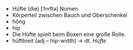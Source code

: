 - Hüfte (die)	[ˈhʏftə]	Nomen	
- Körperteil zwischen Bauch und Oberschenkel
- hông
- hip
- Die Hüfte spielt beim Boxen eine große Rolle.
- hüftbreit (adj – hip-width)	→ dt. *Hüfte*